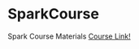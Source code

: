 # SparkCourse
Spark Course Materials
[Course Link!](https://bigdataworld.ir/product/%d8%af%d9%88%d8%b1%d9%87-%d8%a2%d9%85%d9%88%d8%b2%d8%b4%db%8c-%d8%a2%d9%86%d9%84%d8%a7%db%8c%d9%86-hadoop-%d9%88-apache-spark/
)
